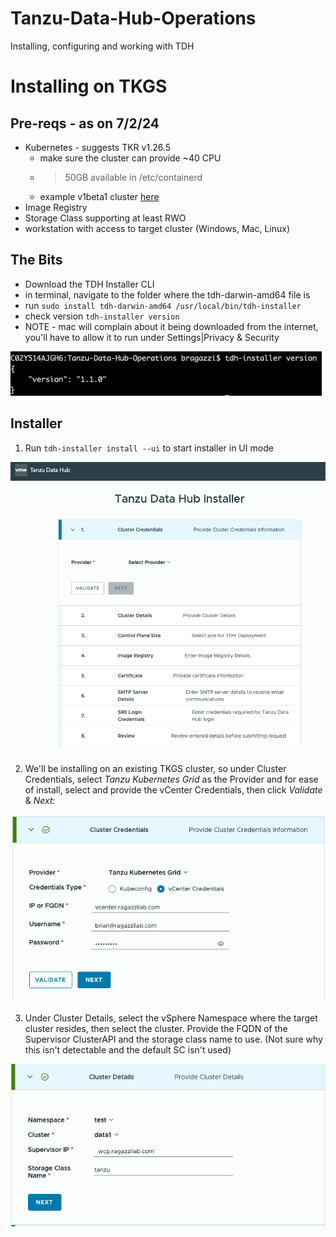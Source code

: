 # Tanzu-Data-Hub-Operations
Installing, configuring and working with TDH


# Installing on TKGS
## Pre-reqs - as on 7/2/24
* Kubernetes - suggests TKR v1.26.5
  * make sure the cluster can provide ~40 CPU
  * >50GB available in /etc/containerd
  * example v1beta1 cluster [here](./data1.yaml)
* Image Registry
* Storage Class supporting at least RWO
* workstation with access to target cluster (Windows, Mac, Linux)

## The Bits
* Download the TDH Installer CLI
* in terminal, navigate to the folder where the tdh-darwin-amd64 file is
* run ```sudo install tdh-darwin-amd64 /usr/local/bin/tdh-installer```
* check version ```tdh-installer version```
* NOTE - mac will complain about it being downloaded from the internet, you'll have to allow it to run under Settings|Privacy & Security

![Image](./images/tdhinstaller-version.png)

## Installer
1. Run ```tdh-installer install --ui``` to start installer in UI mode

![Image](./images/installer1.png)

2. We'll be installing on an existing TKGS cluster, so under Cluster Credentials, select *Tanzu Kubernetes Grid* as the Provider and for ease of install, select and provide the vCenter Credentials, then click *Validate* & *Next*:

![Image](./images/installer2.png)

3. Under Cluster Details, select the vSphere Namespace where the target cluster resides, then select the cluster.  Provide the FQDN of the Supervisor ClusterAPI and the storage class name to use.  (Not sure why this isn't detectable and the default SC isn't used)

![Image](./images/installer3.png)

